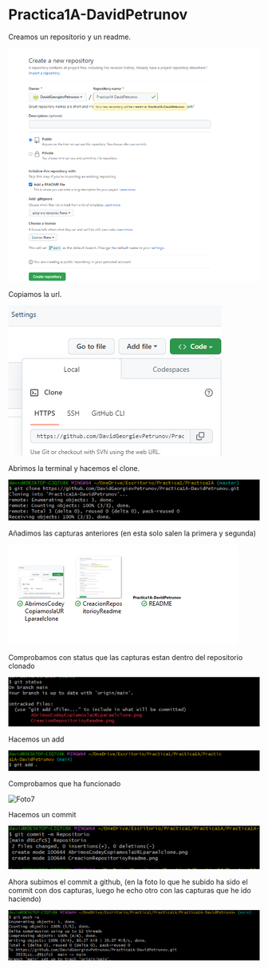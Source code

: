 # Practica1A-DavidPetrunov

Creamos un repositorio y un readme.

![Foto1](./CreacionRepositorioyReadme.png)

Copiamos la url.

![Foto2](AbrimosCodeyCopiamoslaURLparaelclone.png)

Abrimos la terminal y hacemos el clone.

![Foto3](Hacemoselclone.png)

Añadimos las capturas anteriores (en esta solo salen la primera y segunda)

![Foto4](Archivosenelrepositorioclonado.png)

Comprobamos con status que las capturas estan dentro del repositorio clonado

![Foto5](ComprobacionArchivos.png)

Hacemos un add

![Foto6](a%C3%B1adimosarchivos.png)

Comprobamos que ha funcionado

![Foto7](comprobamossisehana%C3%B1adido.png)

Hacemos un commit

![Foto8](creamosuncommit.png)

Ahora subimos el commit a github, (en la foto lo que he subido ha sido el commit con dos capturas, luego he echo otro con las capturas que he ido haciendo)

![Foto9](subimoselcommitagithub.png)
